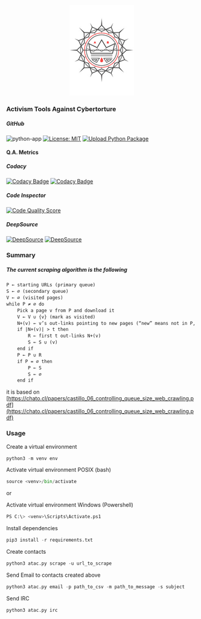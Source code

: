 <p align="center" width="100%"><img src="https://raw.githubusercontent.com/neuro-rights/atac/master/data/assets/img/jesus/jesus_king.png"></p>

### Activism Tools Against Cybertorture

##### GitHub
![python-app](https://github.com/strikles/atac/actions/workflows/python-app.yml/badge.svg)
[![License: MIT](https://img.shields.io/badge/License-MIT-yellow.svg)](https://opensource.org/licenses/MIT)
[![Upload Python Package](https://github.com/strikles/atac/actions/workflows/python-publish.yml/badge.svg?branch=main)](https://github.com/strikles/atac/actions/workflows/python-publish.yml)

#### Q.A. Metrics

##### Codacy
[![Codacy Badge](https://app.codacy.com/project/badge/Grade/d3de586ed5a248ca917c99e95757252c)](https://www.codacy.com/gh/strikles/atac/dashboard?utm_source=github.com&amp;utm_medium=referral&amp;utm_content=strikles/atac&amp;utm_campaign=Badge_Grade)
[![Codacy Badge](https://app.codacy.com/project/badge/Coverage/d3de586ed5a248ca917c99e95757252c)](https://www.codacy.com/gh/strikles/atac/dashboard?utm_source=github.com&utm_medium=referral&utm_content=strikles/atac&utm_campaign=Badge_Coverage)

##### Code Inspector
[![Code Quality Score](https://api.codiga.io/project/29990/score/svg)](https://www.code-inspector.com/public/project/29990/atac/dashboard)

##### DeepSource
[![DeepSource](https://deepsource.io/gh/strikles/atac.svg/?label=active+issues&show_trend=true&token=knjxrFWrr_WNtdD2XCDeYO0i)](https://deepsource.io/gh/strikles/atac/?ref=repository-badge)
[![DeepSource](https://deepsource.io/gh/strikles/atac.svg/?label=resolved+issues&show_trend=true&token=knjxrFWrr_WNtdD2XCDeYO0i)](https://deepsource.io/gh/strikles/atac/?ref=repository-badge)


### Summary


##### The current scraping algorithm is the following
```markdown
P ← starting URLs (primary queue)
S ← ∅ (secondary queue)
V ← ∅ (visited pages)
while P ≠ ∅ do
    Pick a page v from P and download it
    V ← V ∪ {v} (mark as visited)
    N+(v) ← v’s out-links pointing to new pages (“new” means not in P, S or V)
    if |N+(v)| > t then
        R ← first t out-links N+(v)
        S ← S ∪ (v)
    end if
    P ← P ∪ R
    if P = ∅ then
        P ← S
        S ← ∅
    end if
```

it is based on [https://chato.cl/papers/castillo_06_controlling_queue_size_web_crawling.pdf](https://chato.cl/papers/castillo_06_controlling_queue_size_web_crawling.pdf)


### Usage

Create a virtual environment
```python
python3 -m venv env
```

Activate virtual environment POSIX (bash)
```python
source <venv>/bin/activate
```

or 

Activate virtual environment Windows (Powershell)
```python
PS C:\> <venv>\Scripts\Activate.ps1
```

Install dependencies
```python
pip3 install -r requirements.txt
```

Create contacts
```python
python3 atac.py scrape -u url_to_scrape
```

Send Email to contacts created above
```python
python3 atac.py email -p path_to_csv -m path_to_message -s subject
```

Send IRC
```python
python3 atac.py irc
```
